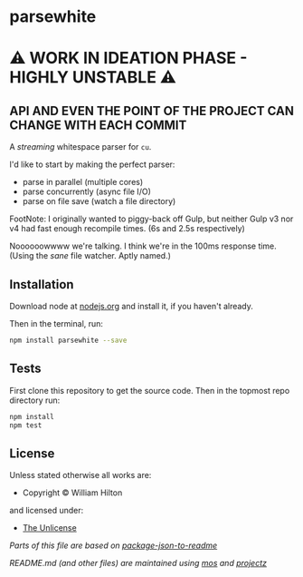 <!-- TITLE/ -->

<h1>parsewhite</h1>

<!-- /TITLE -->


<!-- BADGES/ -->



<!-- /BADGES -->


<!-- DESCRIPTION/ -->

# :warning: WORK IN IDEATION PHASE - HIGHLY UNSTABLE :warning:
## API AND EVEN THE POINT OF THE PROJECT CAN CHANGE WITH EACH COMMIT

A *streaming* whitespace parser for `cu`.

I'd like to start by making the perfect parser:

- parse in parallel (multiple cores)
- parse concurrently (async file I/O)
- parse on file save (watch a file directory)

FootNote: I originally wanted to piggy-back off Gulp, but neither Gulp v3 nor v4
had fast enough recompile times. (6s and 2.5s respectively)

Noooooowwww we're talking. I think we're in the 100ms response time. (Using the *sane* file watcher. Aptly named.)

<!-- /DESCRIPTION -->


## Installation

Download node at [nodejs.org](http://nodejs.org) and install it, if you haven't already.

Then in the terminal, run:

```sh
npm install parsewhite --save
```

## Tests

First clone this repository to get the source code. Then in the topmost repo
directory run:

```sh
npm install
npm test
```

<!-- LICENSE/ -->

<h2>License</h2>

Unless stated otherwise all works are:

<ul><li>Copyright &copy; William Hilton</li></ul>

and licensed under:

<ul><li><a href="http://spdx.org/licenses/Unlicense.html">The Unlicense</a></li></ul>

<!-- /LICENSE -->


_Parts of this file are based on [package-json-to-readme](https://github.com/zeke/package-json-to-readme)_

_README.md (and other files) are maintained using [mos](https://github.com/mosjs/mos) and [projectz](https://github.com/bevry/projectz)_
